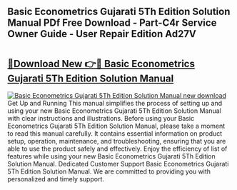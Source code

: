 ## Basic Econometrics Gujarati 5Th Edition Solution Manual PDf Free Download - Part-C4r Service Owner Guide - User Repair Edition Ad27V

# <h2><a href="http://bc6943.oget.top/?id=Basic+Econometrics+Gujarati+5Th+Edition+Solution+Manual">🔗Download New 👉🔴 Basic Econometrics Gujarati 5Th Edition Solution Manual</a></h2>

[![Basic Econometrics Gujarati 5Th Edition Solution Manual new download](https://i.imgur.com/5g1atiW.png)](http://bc6943.oget.top/?id=Basic+Econometrics+Gujarati+5Th+Edition+Solution+Manual)
Get Up and Running This manual simplifies the process of setting up and using your new Basic Econometrics Gujarati 5Th Edition Solution Manual with clear instructions and illustrations. Before using your Basic Econometrics Gujarati 5Th Edition Solution Manual, please take a moment to read this manual carefully. It contains essential information on product setup, operation, maintenance, and troubleshooting, ensuring that you are able to use the product safely and effectively. Enjoy the efficiency of list of features while using your new Basic Econometrics Gujarati 5Th Edition Solution Manual. Dedicated Customer Support Basic Econometrics Gujarati 5Th Edition Solution Manual. We are committed to providing you with personalized and timely support.
